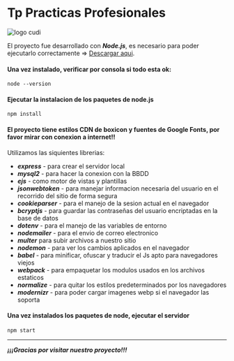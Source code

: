 # Tp Practicas Profesionales

![logo cudi](https://www.cudi.ar/wp-content/uploads/2023/10/cropped-Screenshot-2023-10-20-at-20.33.03.png)

El proyecto fue desarrollado con ***Node.js***, es necesario para poder ejecutarlo correctamente => [Descargar aqui](https://nodejs.org/en/).

#### Una vez instalado, verificar por consola si todo esta ok:

```
node --version
```

#### Ejecutar la instalacion de los paquetes de node.js
```
npm install
```
#### El proyecto tiene estilos CDN de boxicon y fuentes de Google Fonts, por favor mirar con conexion a internet!!

Utilizamos las siquientes librerias:
* ***express*** - para crear el servidor local
* ***mysql2*** - para hacer la conexion con la BBDD
* ***ejs*** - como motor de vistas y plantillas
* ***jsonwebtoken*** - para manejar informacion necesaria del usuario en el recorrido del sitio de forma segura
* ***cookieparser*** - para el manejo de la sesion actual en el navegador
* ***bcryptjs*** - para guardar las contraseñas del usuario encriptadas en la base de datos
* ***dotenv*** - para el manejo de las variables de entorno
* ***nodemailer*** - para el envio de correo electronico
* ***multer*** para subir archivos a nuestro sitio 
* ***nodemon*** - para ver los cambios aplicados en el navegador
* ***babel*** - para minificar, ofuscar y traducir el Js apto para navegadores viejos
* ***webpack*** - para empaquetar los modulos usados en los archivos estaticos
* ***normalize*** - para quitar los estilos predeterminados por los navegadores
* ***modernizr*** - para poder cargar imagenes webp si el navegador las soporta

#### Una vez instalados los paquetes de node, ejecutar el servidor
```
npm start
```

***
***¡¡¡Gracias por visitar nuestro proyecto!!!***

